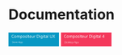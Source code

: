 # Documentation


<a href="./UX/en/index.md"><img width="100" src="./UX/en/img/main_doc_ux.jpg"/></a>  <a href="doc_language.md"><img width="100" src="./UX/en/img/main_doc_v4.jpg"/></a>
